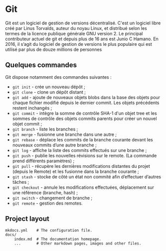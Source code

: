 # Git

Git est un logiciel de gestion de versions décentralisé. C'est un logiciel libre créé par Linus Torvalds, auteur du noyau Linux, et distribué selon les termes de la licence publique générale GNU version 2. Le principal contributeur actuel de git et depuis plus de 16 ans est Junio C Hamano. En 2016, il s’agit du logiciel de gestion de versions le plus populaire qui est utilisé par plus de douze millions de personnes

## Quelques commandes

Git dispose notamment des commandes suivantes :

* `git init​` - crée un nouveau dépôt ;
* `git clone` -​ clone un dépôt distant ;
* `git add​` - ajoute de nouveaux objets blobs dans la base des objets pour chaque fichier modifié depuis le dernier commit. Les objets précédents restent inchangés ;
* `git commit​` - intègre la somme de contrôle SHA-1 d'un objet tree et les sommes de contrôle des objets commits parents pour créer un nouvel objet commit ;
* `git branch​` - liste les branches ;
* `git merge​` - fusionne une branche dans une autre ;
* `git rebase​` - déplace les commits de la branche courante devant les nouveaux commits d’une autre branche ;
* `git log​` - affiche la liste des commits effectués sur une branche ;
* `git push​` - publie les nouvelles révisions sur le remote. (La commande prend différents paramètres) ;
* `git pull​` - récupère les dernières modifications distantes du projet (depuis le Remote) et les fusionne dans la branche courante ;
* `git stash` -​ stocke de côté un état non commité afin d’effectuer d’autres tâches ;
* `git checkout` -​ annule les modifications effectuées, déplacement sur une référence (branche, hash) ;
* `git switch` -​ changement de branche ;
* `git remote` -​ gestion des remotes.

## Project layout

    mkdocs.yml    # The configuration file.
    docs/
        index.md  # The documentation homepage.
        ...       # Other markdown pages, images and other files.
